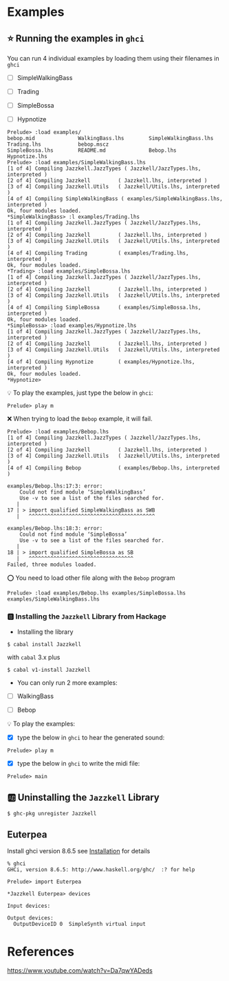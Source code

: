 # Examples


## :star: Running the examples in `ghci`

You can run 4 individual examples by loading them using their filenames in `ghci`

- [ ] SimpleWalkingBass

- [ ] Trading

- [ ] SimpleBossa

- [ ] Hypnotize

```
Prelude> :load examples/
bebop.mid              WalkingBass.lhs        SimpleWalkingBass.lhs  Trading.lhs            bebop.mscz
SimpleBossa.lhs        README.md              Bebop.lhs              Hypnotize.lhs
Prelude> :load examples/SimpleWalkingBass.lhs 
[1 of 4] Compiling Jazzkell.JazzTypes ( Jazzkell/JazzTypes.lhs, interpreted )
[2 of 4] Compiling Jazzkell         ( Jazzkell.lhs, interpreted )
[3 of 4] Compiling Jazzkell.Utils   ( Jazzkell/Utils.lhs, interpreted )
[4 of 4] Compiling SimpleWalkingBass ( examples/SimpleWalkingBass.lhs, interpreted )
Ok, four modules loaded.
*SimpleWalkingBass> :l examples/Trading.lhs 
[1 of 4] Compiling Jazzkell.JazzTypes ( Jazzkell/JazzTypes.lhs, interpreted )
[2 of 4] Compiling Jazzkell         ( Jazzkell.lhs, interpreted )
[3 of 4] Compiling Jazzkell.Utils   ( Jazzkell/Utils.lhs, interpreted )
[4 of 4] Compiling Trading          ( examples/Trading.lhs, interpreted )
Ok, four modules loaded.
*Trading> :load examples/SimpleBossa.lhs 
[1 of 4] Compiling Jazzkell.JazzTypes ( Jazzkell/JazzTypes.lhs, interpreted )
[2 of 4] Compiling Jazzkell         ( Jazzkell.lhs, interpreted )
[3 of 4] Compiling Jazzkell.Utils   ( Jazzkell/Utils.lhs, interpreted )
[4 of 4] Compiling SimpleBossa      ( examples/SimpleBossa.lhs, interpreted )
Ok, four modules loaded.
*SimpleBossa> :load examples/Hypnotize.lhs 
[1 of 4] Compiling Jazzkell.JazzTypes ( Jazzkell/JazzTypes.lhs, interpreted )
[2 of 4] Compiling Jazzkell         ( Jazzkell.lhs, interpreted )
[3 of 4] Compiling Jazzkell.Utils   ( Jazzkell/Utils.lhs, interpreted )
[4 of 4] Compiling Hypnotize        ( examples/Hypnotize.lhs, interpreted )
Ok, four modules loaded.
*Hypnotize>     
```

:bulb: To play the examples, just type the below in `ghci`:

```
Prelude> play m
```

:x: When trying to load the `Bebop` example, it will fail. 

```
Prelude> :load examples/Bebop.lhs 
[1 of 4] Compiling Jazzkell.JazzTypes ( Jazzkell/JazzTypes.lhs, interpreted )
[2 of 4] Compiling Jazzkell         ( Jazzkell.lhs, interpreted )
[3 of 4] Compiling Jazzkell.Utils   ( Jazzkell/Utils.lhs, interpreted )
[4 of 4] Compiling Bebop            ( examples/Bebop.lhs, interpreted )

examples/Bebop.lhs:17:3: error:
    Could not find module ‘SimpleWalkingBass’
    Use -v to see a list of the files searched for.
   |
17 | > import qualified SimpleWalkingBass as SWB
   |   ^^^^^^^^^^^^^^^^^^^^^^^^^^^^^^^^^^^^^^^^^

examples/Bebop.lhs:18:3: error:
    Could not find module ‘SimpleBossa’
    Use -v to see a list of the files searched for.
   |
18 | > import qualified SimpleBossa as SB
   |   ^^^^^^^^^^^^^^^^^^^^^^^^^^^^^^^^^^
Failed, three modules loaded.
```

:o: You need to load other file along with the `Bebop` program

```
Prelude> :load examples/Bebop.lhs examples/SimpleBossa.lhs examples/SimpleWalkingBass.lhs
```


### :b: Installing the `Jazzkell` Library from Hackage 

* Installing the library

```
$ cabal install Jazzkell
```

with `cabal` 3.x plus

```
$ cabal v1-install Jazzkell
```

* You can only run 2 more examples:

- [ ] WalkingBass

- [ ] Bebop

:bulb: To play the examples:

- [x] type the below in `ghci` to hear the generated sound:

```
Prelude> play m
```

- [x] type the below in `ghci` to write the midi file:

```
Prelude> main
```


## :ab: Uninstalling the `Jazzkell` Library

```
$ ghc-pkg unregister Jazzkell
```

## Euterpea

Install ghci version 8.6.5 see [Installation](http://www.euterpea.com/download-and-installation/) for details

```
% ghci
GHCi, version 8.6.5: http://www.haskell.org/ghc/  :? for help
```

```
Prelude> import Euterpea
```

```
*Jazzkell Euterpea> devices

Input devices: 

Output devices: 
  OutputDeviceID 0	SimpleSynth virtual input
```
# References

https://www.youtube.com/watch?v=Da7qwYADeds
